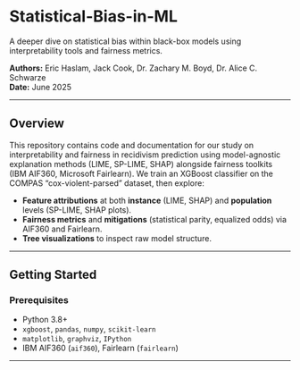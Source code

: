 # Statistical-Bias-in-ML
A deeper dive on statistical bias within black-box models using interpretability tools and fairness metrics.

**Authors:** Eric Haslam, Jack Cook, Dr. Zachary M. Boyd, Dr. Alice C. Schwarze  
**Date:** June 2025  

---

## Overview  
This repository contains code and documentation for our study on interpretability and fairness in recidivism prediction using model-agnostic explanation methods (LIME, SP-LIME, SHAP) alongside fairness toolkits (IBM AIF360, Microsoft Fairlearn). We train an XGBoost classifier on the COMPAS “cox-violent-parsed” dataset, then explore:  
- **Feature attributions** at both **instance** (LIME, SHAP) and **population** levels (SP-LIME, SHAP plots).  
- **Fairness metrics** and **mitigations** (statistical parity, equalized odds) via AIF360 and Fairlearn.  
- **Tree visualizations** to inspect raw model structure.

---

## Getting Started

### Prerequisites  
- Python 3.8+  
- `xgboost`, `pandas`, `numpy`, `scikit-learn`  
- `matplotlib`, `graphviz`, `IPython`  
- IBM AIF360 (`aif360`), Fairlearn (`fairlearn`)

---



